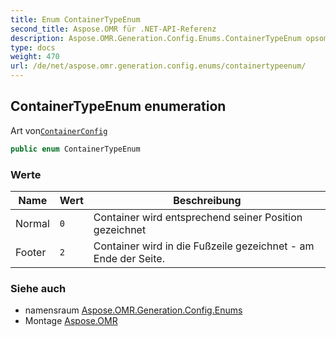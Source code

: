 ```yaml
---
title: Enum ContainerTypeEnum
second_title: Aspose.OMR für .NET-API-Referenz
description: Aspose.OMR.Generation.Config.Enums.ContainerTypeEnum opsomming. Art vonContainerConfig
type: docs
weight: 470
url: /de/net/aspose.omr.generation.config.enums/containertypeenum/
---
```

## ContainerTypeEnum enumeration

Art von[`ContainerConfig`](../../aspose.omr.generation.config.elements.parents/containerconfig/)

```csharp
public enum ContainerTypeEnum
```

### Werte

| Name | Wert | Beschreibung |
| --- | --- | --- |
| Normal | `0` | Container wird entsprechend seiner Position gezeichnet |
| Footer | `2` | Container wird in die Fußzeile gezeichnet - am Ende der Seite. |

### Siehe auch

* namensraum [Aspose.OMR.Generation.Config.Enums](../../aspose.omr.generation.config.enums/)
* Montage [Aspose.OMR](../../)


